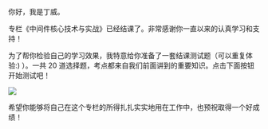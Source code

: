 你好，我是丁威。

专栏《中间件核心技术与实战》已经结课了。非常感谢你一直以来的认真学习和支持！

为了帮你检验自己的学习效果，我特意给你准备了一套结课测试题（可以重复体验:) ）。一共 20 道选择题，考点都来自我们前面讲到的重要知识。点击下面按钮开始测试吧！

[![](https://static001.geekbang.org/resource/image/28/a4/28d1be62669b4f3cc01c36466bf811a4.png?wh=1142*201)](http://time.geekbang.org/quiz/intro?act_id=4906&exam_id=11103)

希望你能够将自己在这个专栏的所得扎扎实实地用在工作中，也预祝取得一个好成绩！